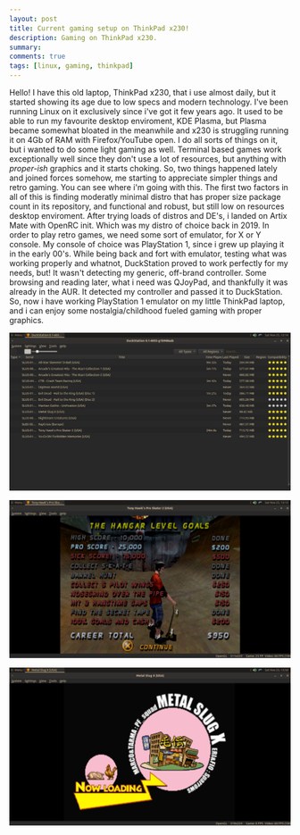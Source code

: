 ```yaml
---
layout: post
title: Current gaming setup on ThinkPad x230!
description: Gaming on ThinkPad x230.
summary:
comments: true
tags: [linux, gaming, thinkpad]
---
```



Hello! I have this old laptop, ThinkPad x230, that i use almost daily, but it started showing its age due to low specs and modern technology. I've been running Linux on it exclusively since i've got it few years ago. It used to be able to run my favourite desktop enviroment, KDE Plasma, but Plasma became somewhat bloated in the meanwhile and x230 is struggling running it on 4Gb of RAM with Firefox/YouTube open. I do all sorts of things on it, but i wanted to do some light gaming as well. Terminal based games work exceptionally well since they don't use a lot of resources, but anything with _proper-ish_ graphics and it starts choking. So, two things happened lately and joined forces somehow, me starting to appreciate simpler things and retro gaming. You can see where i'm going with this. The first two factors in all of this is finding moderatly minimal distro that has proper size package count in its repository, and functional and robust, but still low on resources desktop enviroment. After trying loads of distros and DE's, i landed on Artix Mate with OpenRC init. Which was my distro of choice back in 2019. In order to play retro games, we need some sort of emulator, for X or Y console. My console of choice was PlayStation 1, since i grew up playing it in the early 00's. While being back and fort with emulator, testing what was working properly and whatnot, DuckStation proved to work perfectly for my needs, but! It wasn't detecting my generic, off-brand controller. Some browsing and reading later, what i need was QJoyPad, and thankfully it was already in the AUR. It detected my controller and passed it to DuckStation. So, now i have working PlayStation 1 emulator on my little ThinkPad laptop, and i can enjoy some nostalgia/childhood fueled gaming with proper graphics.

![DuckStation](https://raw.githubusercontent.com/BurekOne/blog-images/main/Current%20gaming%20setup%20on%20ThinkPad%20x230/Screenshot%20at%202023-11-25%2013-14-23.png)

![Tony Hawk](https://raw.githubusercontent.com/BurekOne/blog-images/main/Current%20gaming%20setup%20on%20ThinkPad%20x230/Screenshot%20at%202023-11-25%2013-13-40.png)

![Metal Slug X](https://raw.githubusercontent.com/BurekOne/blog-images/main/Current%20gaming%20setup%20on%20ThinkPad%20x230/Screenshot%20at%202023-11-25%2013-50-21.png)
